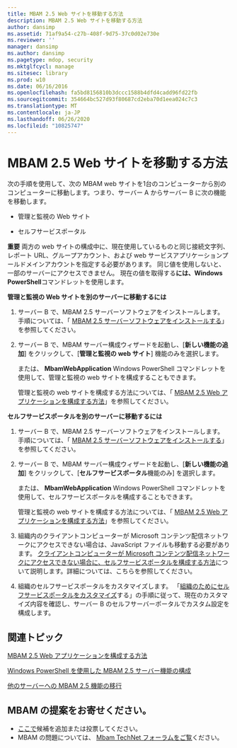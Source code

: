 ```yaml
---
title: MBAM 2.5 Web サイトを移動する方法
description: MBAM 2.5 Web サイトを移動する方法
author: dansimp
ms.assetid: 71af9a54-c27b-408f-9d75-37c0d02e730e
ms.reviewer: ''
manager: dansimp
ms.author: dansimp
ms.pagetype: mdop, security
ms.mktglfcycl: manage
ms.sitesec: library
ms.prod: w10
ms.date: 06/16/2016
ms.openlocfilehash: fa5bd8156810b3dccc1588b4dfd4cadd96fd22fb
ms.sourcegitcommit: 354664bc527d93f80687cd2eba70d1eea024c7c3
ms.translationtype: MT
ms.contentlocale: ja-JP
ms.lasthandoff: 06/26/2020
ms.locfileid: "10825747"
---
```

# MBAM 2.5 Web サイトを移動する方法


次の手順を使用して、次の MBAM web サイトを1台のコンピューターから別のコンピューターに移動します。つまり、サーバー A からサーバー B に次の機能を移動します。

-   管理と監視の Web サイト

-   セルフサービスポータル

**重要** 両方の web サイトの構成中に、現在使用しているものと同じ接続文字列、レポート URL、グループアカウント、および web サービスアプリケーションプールドメインアカウントを指定する必要があります。 同じ値を使用しないと、一部のサーバーにアクセスできません。 現在の値を取得する**には、Windows PowerShell**コマンドレットを使用します。

 

**管理と監視の Web サイトを別のサーバーに移動するには**

1.  サーバー B で、MBAM 2.5 サーバーソフトウェアをインストールします。 手順については、「 [MBAM 2.5 サーバーソフトウェアをインストールする](installing-the-mbam-25-server-software.md)」を参照してください。

2.  サーバー B で、MBAM サーバー構成ウィザードを起動し、[**新しい機能の追加**] をクリックして、[**管理と監視の web サイト**] 機能のみを選択します。

    または、 **MbamWebApplication** Windows PowerShell コマンドレットを使用して、管理と監視の web サイトを構成することもできます。

    管理と監視の web サイトを構成する方法については、「 [MBAM 2.5 Web アプリケーションを構成する方法](how-to-configure-the-mbam-25-web-applications.md)」を参照してください。

**セルフサービスポータルを別のサーバーに移動するには**

1.  サーバー B で、MBAM 2.5 サーバーソフトウェアをインストールします。 手順については、「 [MBAM 2.5 サーバーソフトウェアをインストールする](installing-the-mbam-25-server-software.md)」を参照してください。

2.  サーバー B で、MBAM サーバー構成ウィザードを起動し、[**新しい機能の追加**] をクリックして、[**セルフサービスポータル**機能のみ] を選択します。

    または、 **MbamWebApplication** Windows PowerShell コマンドレットを使用して、セルフサービスポータルを構成することもできます。

    管理と監視の web サイトを構成する方法については、「 [MBAM 2.5 Web アプリケーションを構成する方法](how-to-configure-the-mbam-25-web-applications.md)」を参照してください。

3.  組織内のクライアントコンピューターが Microsoft コンテンツ配信ネットワークにアクセスできない場合は、JavaScript ファイルも移動する必要があります。 [クライアントコンピューターが Microsoft コンテンツ配信ネットワークにアクセスできない場合に、セルフサービスポータルを構成する方法](how-to-configure-the-self-service-portal-when-client-computers-cannot-access-the-microsoft-content-delivery-network.md)について説明します。詳細については、こちらを参照してください。

4.  組織のセルフサービスポータルをカスタマイズします。 「[組織のためにセルフサービスポータルをカスタマイズ](customizing-the-self-service-portal-for-your-organization.md)する」の手順に従って、現在のカスタマイズ内容を確認し、サーバー B のセルフサーバーポータルでカスタム設定を構成します。



## 関連トピック


[MBAM 2.5 Web アプリケーションを構成する方法](how-to-configure-the-mbam-25-web-applications.md)

[Windows PowerShell を使用した MBAM 2.5 サーバー機能の構成](configuring-mbam-25-server-features-by-using-windows-powershell.md)

[他のサーバーへの MBAM 2.5 機能の移行](moving-mbam-25-features-to-another-server.md)

 

## MBAM の提案をお寄せください。
- [ここで](http://mbam.uservoice.com/forums/268571-microsoft-bitlocker-administration-and-monitoring)候補を追加または投票してください。 
- MBAM の問題については、 [Mbam TechNet フォーラムをご覧](https://social.technet.microsoft.com/Forums/home?forum=mdopmbam)ください。 





